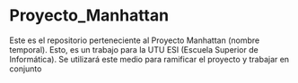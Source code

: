 # Proyecto_Manhattan
Este es el repositorio perteneciente al Proyecto Manhattan (nombre temporal). Esto, es un trabajo para la UTU ESI (Escuela Superior de Informática). Se utilizará este medio para ramificar el proyecto y trabajar en conjunto
